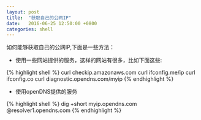 ```yaml
---
layout: post
title:  "获取自己的公网IP"
date:   2016-06-25 12:50:00 +0800
categories: shell
---
```


如何能够获取自己的公网IP,下面是一些方法：

- 使用一些网站提供的服务，这样的网站有很多，比如下面这些:

{% highlight shell %}
curl checkip.amazonaws.com
curl ifconfig.me/ip
curl ifconfig.co
curl diagnostic.opendns.com/myip
{% endhighlight %}

- 使用openDNS提供的服务

{% highlight shell %}
dig +short myip.opendns.com @resolver1.opendns.com
{% endhighlight %}
